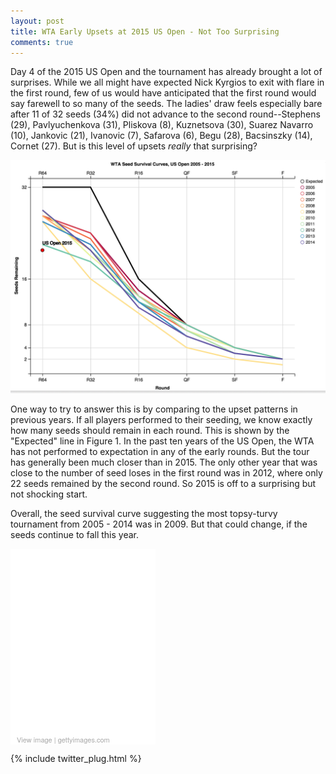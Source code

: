 ```yaml
---
layout: post
title: WTA Early Upsets at 2015 US Open - Not Too Surprising
comments: true
---
```


Day 4 of the 2015 US Open and the tournament has already brought a lot of surprises. While we all might have expected Nick Kyrgios to exit with flare in the first round, few of us would have anticipated that the first round would say farewell to so many of the seeds. The ladies' draw feels especially bare after 11 of 32 seeds (34%) did not advance to the second round--Stephens (29),  Pavlyuchenkova (31), Pliskova (8),  Kuznetsova (30), Suarez Navarro (10), Jankovic (21), Ivanovic (7), Safarova (6), Begu (28), Bacsinszky (14), Cornet (27). But is this level of upsets _really_ that surprising?

<img src="/assets/wta_upsets.png" style="text-align: center;">


One way to try to answer this is by comparing to the upset patterns in previous years. If all players performed to their seeding, we know exactly how many seeds should remain in each round. This is shown by the "Expected" line in Figure 1. In the past ten years of the US Open, the WTA has not performed to expectation in any of the early rounds. But the tour has generally been much closer than in 2015. The only other year that was close to the number of seed loses in the first round was in 2012, where only 22 seeds remained by the second round. So 2015 is off to a surprising but not shocking start.


Overall, the seed survival curve suggesting the most topsy-turvy tournament from 2005 - 2014 was in 2009. But that could change, if the seeds continue to fall this year.

<div class="getty embed image" style="background-color:#fff;display:inline-block;font-family:'Helvetica Neue',Helvetica,Arial,sans-serif;color:#a7a7a7;font-size:11px;width:100%;max-width:232px;"><div style="overflow:hidden;position:relative;height:0;padding:127.741935% 0 0 0;width:100%;text-align: center;">
	<iframe src="//embed.gettyimages.com/embed/486160088?et=WgLPKHxcRcpFxAgKs_dszA&viewMoreLink=on&sig=TWbiAA6YpWpTgk-GCN0Q-ZaAkCGijw68W2656Gfy-JI=" width="232" height="297" scrolling="no" frameborder="0" style="display:inline-block;position:absolute;top:0;left:0;width:100%;height:100%;"></iframe></div><p style="margin:0;"></p><div style="padding:0;margin:0 0 0 10px;text-align:left;"><a href="http://www.gettyimages.com/detail/486160088" target="_blank" style="color:#a7a7a7;text-decoration:none;font-weight:normal !important;border:none;display:inline-block;">View image</a> | <a href="http://www.gettyimages.com" target="_blank" style="color:#a7a7a7;text-decoration:none;font-weight:normal !important;border:none;display:inline-block;">gettyimages.com</a></div></div>

{% include twitter_plug.html %}
